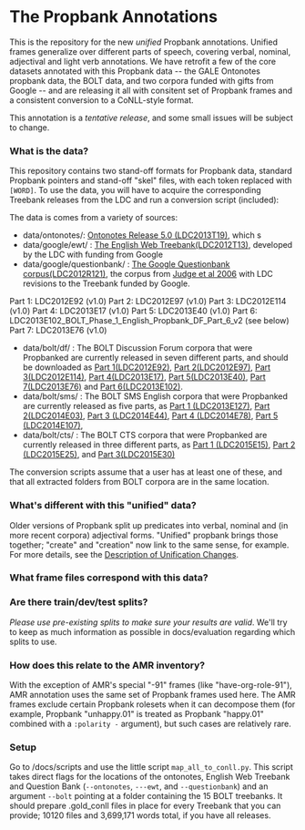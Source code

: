 # The Propbank Annotations
This is the repository for the new *unified* Propbank annotations.  Unified frames generalize over different parts of speech, covering verbal, nominal, adjectival and light verb annotations.  We have 
retrofit a few of the core datasets annotated with this Propbank data -- the GALE Ontonotes propbank data, the BOLT data, and two corpora funded with gifts from Google -- and are releasing it all with 
consitent set of Propbank frames and a consistent conversion to a CoNLL-style format. 

This annotation is a *tentative release*, and some small issues will be subject to change. 


### What is the data?

This repository contains two stand-off formats for Propbank data, standard Propbank pointers and stand-off "skel" files, with each token replaced with ```[WORD]```.  To use the data, you will have to acquire the corresponding Treebank releases from the LDC
and run a conversion script (included):

The data is comes from a variety of sources:
- data/ontonotes/: [Ontonotes Release 5.0 (LDC2013T19)](https://catalog.ldc.upenn.edu/ldc2013t19), which s 
- data/google/ewt/ : [The English Web Treebank(LDC2012T13)](https://catalog.ldc.upenn.edu/ldc2012t13), developed by the LDC with funding from Google
- data/google/questionbank/ : [The Google Questionbank corpus(LDC2012R121)](https://catalog.ldc.upenn.edu/LDC2012R121), the corpus from [Judge et al 2006](http://www.computing.dcu.ie/~jjudge/pubs/judge06acl.pdf) with LDC revisions to the Treebank funded by Google.

 Part 1: LDC2012E92 (v1.0)
  Part 2: LDC2012E97 (v1.0)
  Part 3: LDC2012E114 (v1.0)
  Part 4: LDC2013E17 (v1.0)
  Part 5: LDC2013E40 (v1.0)
  Part 6: LDC2013E102_BOLT_Phase_1_English_Propbank_DF_Part_6_v2 (see below)
  Part 7: LDC2013E76 (v1.0)

- data/bolt/df/ : The BOLT Discussion Forum corpora that were Propbanked  are currently released in seven different parts, and should be downloaded as [Part 1(LDC2012E92)](https://catalog.ldc.upenn.edu/LDC2012E92), [Part 2(LDC2012E97)](https://catalog.ldc.upenn.edu/LDC2012E97), [Part 3(LDC2012E114)](https://catalog.ldc.upenn.edu/LDC2012E114), [Part 4(LDC2013E17)](https://catalog.ldc.upenn.edu/LDC2013E17), [Part 5(LDC2013E40)](https://catalog.ldc.upenn.edu/LDC2013E40), [Part 7(LDC2013E76)](https://catalog.ldc.upenn.edu/LDC2013E76) and [Part 6(LDC2013E102)](https://catalog.ldc.upenn.edu/LDC2013E102).
- data/bolt/sms/ : The BOLT SMS English corpora that were Propbanked are currently released as five parts, as [Part 1 (LDC2013E127)](https://catalog.ldc.upenn.edu/LDC2013E127), [Part 2(LDC2014E03)](https://catalog.ldc.upenn.edu/LDC2014E03), [Part 3 (LDC2014E44)](https://catalog.ldc.upenn.edu/LDC2014E44), [Part 4 (LDC2014E78)](https://catalog.ldc.upenn.edu/LDC2014E78), [Part 5 (LDC2014E107)](https://catalog.ldc.upenn.edu/LDC2014E107), 
- data/bolt/cts/ : The BOLT CTS corpora that were Propbanked are currently released in three different parts, as [Part 1 (LDC2015E15)](https://catalog.ldc.upenn.edu/LDC2015E15), [Part 2 (LDC2015E25)](https://catalog.ldc.upenn.edu/LDC2015E25), and [Part 3(LDC2015E30)]((https://catalog.ldc.upenn.edu/LDC2015E30))

The conversion scripts assume that a user has at least one of these, and that all extracted folders from BOLT corpora are in the same location. 

### What's different with this "unified" data?

Older versions of Propbank split up predicates into verbal, nominal and (in more recent corpora) adjectival forms.  "Unified" propbank brings those together; "create" and "creation" now link to the same sense, for example.  For more
details, see the [Description of Unification Changes](https://github.com/propbank/propbank-documentation/blob/master/other-documentation/Description-of-PB3-changes.md).

### What frame files correspond with this data? 



### Are there train/dev/test splits?


*Please use pre-existing splits to make sure your results are valid*.  We'll try to keep as much information as possible in docs/evaluation regarding which splits to use. 

 
### How does this relate to the AMR inventory?

With the exception of AMR's special "-91" frames (like "have-org-role-91"), AMR annotation uses the same set of Propbank frames used here.  The AMR frames exclude certain Propbank rolesets when it can decompose them (for example,
Propbank "unhappy.01" is treated as Propbank "happy.01" combined with a ```:polarity -``` argument), but such cases are relatively rare. 

### Setup

Go to /docs/scripts and use the little script ```map_all_to_conll.py```.  This script takes direct flags for the locations of the ontonotes, English Web Treebank and Question Bank (```--ontonotes```, ```---ewt```,
and ```--questionbank```) and an argument ```--bolt``` pointing at a folder containing the 15 BOLT treebanks.  It should prepare .gold_conll files in place for every Treebank that you can provide; 10120 files and 3,699,171 words total, if you have all releases. 


